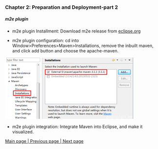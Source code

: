 ### Chapter 2: Preparation and Deployment-part 2
##### m2e plugin

- m2e plugin Installment: Download m2e release from <a href="http://www.eclipse.org/m2e/">eclipse.org</a>

- m2e plugin configuration: cd into Window>Preferences>Maven>Installations, remove the inbuilt maven, and click add button and choose the apache-maven.     

![m2e](/images/m2e1.png)       

- m2e plugin integration: Integrate Maven into Eclipse, and make it visualized.      
       
         
       
<a href="/smart-framework.md"> Main page </a> <a href="/pages/3maven.md">| Previous page </a> <a href="/pages/5setup-maven-webapp.md">| Next page</a>


